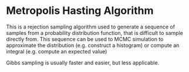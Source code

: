Metropolis Hasting Algorithm
=======================================================
This is a rejection sampling algorithm used to generate a sequence of samples 
from a probability distribution function, that is difficult to sample directly from.
This sequence can be used to MCMC simulation to approximate the distribution (e.g. construct a histogram) or compute an integral (e.g. compute an expected value)

Gibbs sampling is usually faster and easier, but less applicable.
